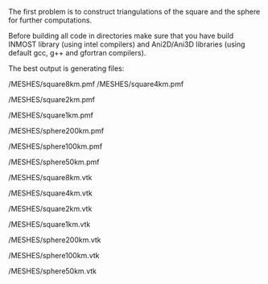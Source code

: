 The first problem is to construct triangulations of the square and the sphere for further computations.

Before building all code in directories make sure that you have build INMOST library (using intel compilers) and Ani2D/Ani3D libraries (using default gcc, g++ and gfortran compilers). 

The best output is generating files:

/MESHES/square8km.pmf 
/MESHES/square4km.pmf 

/MESHES/square2km.pmf 

/MESHES/square1km.pmf 

/MESHES/sphere200km.pmf 

/MESHES/sphere100km.pmf 

/MESHES/sphere50km.pmf 

/MESHES/square8km.vtk 

/MESHES/square4km.vtk 

/MESHES/square2km.vtk 

/MESHES/square1km.vtk 

/MESHES/sphere200km.vtk 

/MESHES/sphere100km.vtk 

/MESHES/sphere50km.vtk
